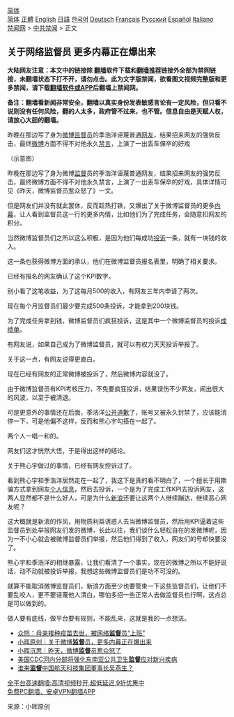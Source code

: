 <!-- 面包屑导航 --> <div class="breadcrumb"><!-- GTranslate: https://gtranslate.io/ -->  <div class="switcher notranslate">  <div class="selected">  <a href="#" onclick="return false;"> 简体</a>  </div>  <div class="option">  <a href="https://www.bannedbook.org" onclick="doGTranslate('zh-CN|zh-CN');jQuery('div.switcher div.selected a').html(jQuery(this).html());return false;" title="简体中文" class="nturl selected"> 简体</a>  <a href="https://www.bannedbook.org/zh-tw/" onclick="doGTranslate('zh-CN|zh-TW');jQuery('div.switcher div.selected a').html(jQuery(this).html());return false;" title="繁體中文" class="nturl"> 正體</a>  <a href="https://www.bannedbook.org/en/" onclick="doGTranslate('zh-CN|en');jQuery('div.switcher div.selected a').html(jQuery(this).html());return false;" title="English" class="nturl"> English</a>  <a href="https://www.bannedbook.org/ja/" onclick="doGTranslate('zh-CN|ja');jQuery('div.switcher div.selected a').html(jQuery(this).html());return false;" title="日本語" class="nturl"> 日語</a>  <a href="https://www.bannedbook.org/ko/" onclick="doGTranslate('zh-CN|ko');jQuery('div.switcher div.selected a').html(jQuery(this).html());return false;" title="한국어" class="nturl"> 한국어</a>  <a href="https://www.bannedbook.org/de/" onclick="doGTranslate('zh-CN|de');jQuery('div.switcher div.selected a').html(jQuery(this).html());return false;" title="Deutsch" class="nturl"> Deutsch</a>  <a href="https://www.bannedbook.org/fr/" onclick="doGTranslate('zh-CN|fr');jQuery('div.switcher div.selected a').html(jQuery(this).html());return false;" title="Français" class="nturl"> Français</a>  <a href="https://www.bannedbook.org/ru/" onclick="doGTranslate('zh-CN|ru');jQuery('div.switcher div.selected a').html(jQuery(this).html());return false;" title="Русский" class="nturl"> Русский</a>  <a href="https://www.bannedbook.org/es/" onclick="doGTranslate('zh-CN|es');jQuery('div.switcher div.selected a').html(jQuery(this).html());return false;" title="Español" class="nturl"> Español</a>  <a href="https://www.bannedbook.org/it/" onclick="doGTranslate('zh-CN|it');jQuery('div.switcher div.selected a').html(jQuery(this).html());return false;" title="Italiano" class="nturl"> Italiano</a>  </div>  </div>      <div class='breadcrumb-sub'><!-- Breadcrumb NavXT 6.3.0 --> <a href="https://www.bannedbook.org/" class="home">禁闻网</a> &gt; <a href="https://www.bannedbook.org/bnews/cbnews/" class="category">中共禁闻</a> &gt; 正文</div></div><h2>关于网络监督员 更多内幕正在爆出来</h2> <p class="notice"><b>大陆网友注意：本文中的链接除 <a href="https://github.com/bannedbook/fanqiang" >翻墙</a>软件下载和<a href="https://github.com/killgcd/justmysocks/blob/master/README.md">翻墙推荐</a>链接外全部为禁网链接，未翻墙状态下打不开，请勿点击。此为文字版禁闻，欲看图文视频完整版和更多禁闻，请下载<a href="https://github.com/bannedbook/fanqiang">翻墙软件或APP</a>后翻墙上禁闻网。</p><p>备注：翻墙看新闻非常安全，翻墙以真实身份发表敏感言论有一定风险，但只看不说则没有任何风险，翻的人太多，政府管不过来，也不管。信息自由是天赋人权，请放心大胆的翻墙。</b></p>  <div class="entry"> <p id="summary">昨晚在那边写了身为<a href="https://www.bannedbook.org/bnews/tag/%E5%BE%AE%E5%8D%9A%E7%9B%91%E7%9D%A3%E5%91%98/" class="st_tag internal_tag" rel="tag" title="标签 微博监督员 下的日志">微博监督员</a>的季浩洋诬蔑普通<a href="https://www.bannedbook.org/bnews/tag/%e7%bd%91%e5%8f%8b/" class="st_tag internal_tag" rel="tag" title="标签 网友 下的日志">网友</a>，结果招来网友的强势反击，最终<a href="https://www.bannedbook.org/bnews/tag/%e5%be%ae%e5%8d%9a/" class="st_tag internal_tag" rel="tag" title="标签 微博 下的日志">微博</a>方面不得不对他永久<span class='wp_keywordlink_affiliate'><a href="https://www.bannedbook.org/bnews/bblog/" title="禁言博客" target="_blank">禁言</a></span>，上演了一出丢车保卒的好戏</p> <p id="conimg">（示意图）</p> <p>昨晚在那边写了身为微博<a href="https://www.bannedbook.org/bnews/tag/%E7%9B%91%E7%9D%A3/" class="st_tag internal_tag" rel="tag" title="标签 监督 下的日志">监督</a>员的季浩洋诬蔑普通网友，结果招来网友的强势反击，最终微博方面不得不对他永久禁言，上演了一出丢车保卒的好戏，具体详情可见《昨天，微博监督员惹众怒了》一文。</p> <p>但是网友们并没有就此罢休，反而趁热打铁，又爆出了关于微博监督员的更多<span class='wp_keywordlink_affiliate'><a href="https://www.bannedbook.org/bnews/ccpdope/" title="中共高层内幕" target="_blank">内幕</a></span>，让人看到监督员这一行的更多内情，比如他们为了完成任务，会随意扣网友的积分。</p> <p>当然微博监督员们之所以这么积极，是因为他们每成功<a href="https://www.bannedbook.org/bnews/tag/%E6%8A%95%E8%AF%89/" class="st_tag internal_tag" rel="tag" title="标签 投诉 下的日志">投诉</a>一条，就有一块钱的收入。</p> <p>这一条也获得微博方面的承认，他们在微博监督员报名表里，明确了相关要求。</p>  <p>已经有报名的网友确认了这个KPI数字。</p> <p>别小看了这笔收益，为了这每月500的收入，有网友三年内申请了两次。</p> <p>现在每个月监督员们最少要完成500条投诉，才能拿到200块钱。</p> <p>为了完成任务拿到钱，微博监督员们疯狂投诉，这是其中一个微博监督员的投诉<a href="https://www.bannedbook.org/bnews/tag/%E6%88%90%E7%BB%A9%E5%8D%95/" class="st_tag internal_tag" rel="tag" title="标签 成绩单 下的日志">成绩单</a>。</p> <p>有网友说，如果自己成为了微博监督员，就可以有权力天天投诉举报了。</p> <p>关于这一点，有网友说得更直白。</p>  <p>现在已经有网友的正常微博被投诉了，然后微博内容就没了。</p> <p>由于微博监督员有KPI考核压力，不免要疯狂投诉，结果误伤不少网友，闹出很大的风波，以至于被清退。</p> <p>可是更意外的事情还在后面，季浩洋<a href="https://www.bannedbook.org/bnews/tag/%E5%85%AC%E5%BC%80%E9%81%93%E6%AD%89/" class="st_tag internal_tag" rel="tag" title="标签 公开道歉 下的日志">公开道歉</a>了，账号又被永久封禁了，应该能消停一下，可是他偏不这样，反而和熊心宇勾搭在一起了。</p> <p>两个人一唱一和的。</p> <p>网友们这才恍然大悟，于是得出这样的结论。</p> <p>关于熊心宇做过的事情，已经有网友控诉过了。</p>  <p>看到熊心宇和季浩洋居然走在一起了，我这下是真的看不明白了，一个擅长于用欺骗方式拿到网友<a href="https://www.bannedbook.org/bnews/tag/%E4%B8%AA%E4%BA%BA%E4%BF%A1%E6%81%AF/" class="st_tag internal_tag" rel="tag" title="标签 个人信息 下的日志">个人信息</a>，然后去投诉，一个是为了完成工作KPI去投诉网友，这两人显然都不是什么好人，可是为什么<a href="https://www.bannedbook.org/bnews/tag/%E6%96%B0%E6%B5%AA/" class="st_tag internal_tag" rel="tag" title="标签 新浪 下的日志">新浪</a>还要让这两个人继续蹦达，继续恶心网友呢？</p> <p>这大概就是新浪的作风，用物质利益诱惑人去当微博监督员，然后用KPI逼着这些监督员到处举报网友们发的微博，长此以往，我们谈什么轻松自在的发微博呢，因为一不小心就会被微博监督员们举报，然后他们得到了收入，网友们的号却快要没了。</p> <p>熊心宇和季浩洋的相继暴露，让我们看清了一个事实，现在的微博之所以不能好说话，动不动就被投诉举报，我想这些微博监督员们是功不可没的。</p> <p>就算不能取消微博监督员们，新浪方面至少也要管束一下这些监督员们，让他们不要乱咬人，更不要诬蔑他人清白，哪怕多招一些正常人去做监督员也行啊，这点总是可以做到的。</p> <p>做人要有底线，做平台要有规则，不能乱来，这就是我的一点想法。</p> <ul class='op-related-articles' title='相关阅读'> <li><a href='https://www.bannedbook.org/bnews/cbnews/20210830/1615506.html' target='_blank'>众怒：母亲接种疫苗去世，被网络<b>监督</b>员“上班”</a></li> <li><a href='https://www.bannedbook.org/bnews/baitai/20210830/1615446.html' target='_blank'>小晖原创｜关于微博<b>监督</b>员，更多内幕正在爆出来</a></li> <li><a href='https://www.bannedbook.org/bnews/baitai/20210829/1615173.html' target='_blank'>小晖沉思｜昨天，微博<b>监督</b>员惹众怒了</a></li> <li><a href='https://www.bannedbook.org/bnews/baitai/20210828/1615062.html' target='_blank'>美国CDC河内分部将强化东南亚公共卫生<b>监督</b>应对新兴疾病</a></li> <li><a href='https://www.bannedbook.org/bnews/baitai/20210826/1613775.html' target='_blank'>谁来<b>监督</b>中国航天科技集团董事长吴燕生？</a></li> </ul> <p class="texttj"> <a href="https://github.com/bannedbook/fanqiang/wiki/V2ray%E6%9C%BA%E5%9C%BA" target="_blank">全平台高速翻墙:高清视频秒开,超低延迟,9折优惠中</a><br/> <a href="https://github.com/bannedbook/fanqiang/wiki/%E7%A6%81%E9%97%BB%E7%BD%91%E5%AE%89%E5%8D%93%E7%BF%BB%E5%A2%99%E6%96%B0%E9%97%BBAPP" target="_blank">免费PC翻墙、安卓VPN翻墙APP</a></p> <p> 来源：小晖原创 </p><a name='sharetosocial'></a>  <div style="margin-bottom:5px;padding-bottom:5px;clear:both"> <div id="archive-pix-1" class="banner-ads"> <!-- AuctionX Display platform tag START --> <div id="26318x728x90x621x_ADSLOT2" clicktrack="%%CLICK_URL_ESC%%"></div> <!-- AuctionX Display platform tag END --> </div> <div id="archive-pix-2" class="banner-ads"> <!-- AuctionX Display platform tag START --> <div id="26315x300x250x621x_ADSLOT2" clicktrack="%%CLICK_URL_ESC%%"></div> <!-- AuctionX Display platform tag END --> </div> </div>  <div id="archive-pix-1" class="banner-ads"> <!-- AuctionX Display platform tag START --> <div id="26318x728x90x621x_ADSLOT3" clicktrack="%%CLICK_URL_ESC%%"></div> <!-- AuctionX Display platform tag END --> </div> </div><!--END ENTRY--> 